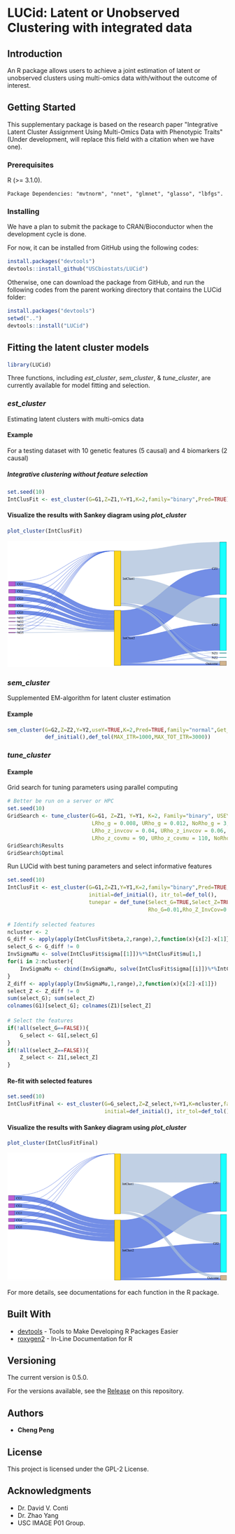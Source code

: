 LUCid: Latent or Unobserved Clustering with integrated data
================

Introduction
------------

An R package allows users to achieve a joint estimation of latent or unobserved clusters using multi-omics data with/without the outcome of interest.

Getting Started
---------------

This supplementary package is based on the research paper "Integrative Latent Cluster Assignment Using Multi-Omics Data with Phenotypic Traits" (Under development, will replace this field with a citation when we have one).

### Prerequisites

R (&gt;= 3.1.0).

    Package Dependencies: "mvtnorm", "nnet", "glmnet", "glasso", "lbfgs".

### Installing

We have a plan to submit the package to CRAN/Bioconductor when the development cycle is done.

For now, it can be installed from GitHub using the following codes:

``` r
install.packages("devtools")
devtools::install_github("USCbiostats/LUCid")
```

Otherwise, one can download the package from GitHub, and run the following codes from the parent working directory that contains the LUCid folder:

``` r
install.packages("devtools")
setwd("..")
devtools::install("LUCid")
```

Fitting the latent cluster models
---------------------------------

``` r
library(LUCid)
```

Three functions, including *est\_cluster*, *sem\_cluster*, & *tune\_cluster*, are currently available for model fitting and selection.

### *est\_cluster*

Estimating latent clusters with multi-omics data

#### Example

For a testing dataset with 10 genetic features (5 causal) and 4 biomarkers (2 causal)

##### Integrative clustering without feature selection

``` r
set.seed(10)
IntClusFit <- est_cluster(G=G1,Z=Z1,Y=Y1,K=2,family="binary",Pred=TRUE)
```

#### Visualize the results with Sankey diagram using *plot\_cluster*

``` r
plot_cluster(IntClusFit)
```

![](README_files/figure-markdown_github/Sankey2.png)

### *sem\_cluster*

Supplemented EM-algorithm for latent cluster estimation

#### Example

``` r
sem_cluster(G=G2,Z=Z2,Y=Y2,useY=TRUE,K=2,Pred=TRUE,family="normal",Get_SE=TRUE,
            def_initial(),def_tol(MAX_ITR=1000,MAX_TOT_ITR=3000))
```

### *tune\_cluster*

#### Example

Grid search for tuning parameters using parallel computing

``` r
# Better be run on a server or HPC
set.seed(10)
GridSearch <- tune_cluster(G=G1, Z=Z1, Y=Y1, K=2, Family="binary", USEY = TRUE,
                           LRho_g = 0.008, URho_g = 0.012, NoRho_g = 3,
                           LRho_z_invcov = 0.04, URho_z_invcov = 0.06, NoRho_z_invcov = 3,
                           LRho_z_covmu = 90, URho_z_covmu = 110, NoRho_z_covmu = 2)
GridSearch$Results
GridSearch$Optimal
```

Run LUCid with best tuning parameters and select informative features

``` r
set.seed(10)
IntClusFit <- est_cluster(G=G1,Z=Z1,Y=Y1,K=2,family="binary",Pred=TRUE,
                          initial=def_initial(), itr_tol=def_tol(),
                          tunepar = def_tune(Select_G=TRUE,Select_Z=TRUE,
                                             Rho_G=0.01,Rho_Z_InvCov=0.06,Rho_Z_CovMu=90))

# Identify selected features
ncluster <- 2
G_diff <- apply(apply(IntClusFit$beta,2,range),2,function(x){x[2]-x[1]})[-1]
select_G <- G_diff != 0
InvSigmaMu <- solve(IntClusFit$sigma[[1]])%*%IntClusFit$mu[1,]
for(i in 2:ncluster){
    InvSigmaMu <- cbind(InvSigmaMu, solve(IntClusFit$sigma[[i]])%*%IntClusFit$mu[i,])
}
Z_diff <- apply(apply(InvSigmaMu,1,range),2,function(x){x[2]-x[1]})
select_Z <- Z_diff != 0
sum(select_G); sum(select_Z)
colnames(G1)[select_G]; colnames(Z1)[select_Z]

# Select the features
if(!all(select_G==FALSE)){
    G_select <- G1[,select_G]
}
if(!all(select_Z==FALSE)){
    Z_select <- Z1[,select_Z]
}
```

#### Re-fit with selected features

``` r
set.seed(10)
IntClusFitFinal <- est_cluster(G=G_select,Z=Z_select,Y=Y1,K=ncluster,family="binary",Pred=TRUE,
                               initial=def_initial(), itr_tol=def_tol(), tunepar = def_tune())
```

#### Visualize the results with Sankey diagram using *plot\_cluster*

``` r
plot_cluster(IntClusFitFinal)
```

![](README_files/figure-markdown_github/Sankey1.png)

For more details, see documentations for each function in the R package.

Built With
----------

-   [devtools](https://cran.r-project.org/web/packages/devtools/index.html) - Tools to Make Developing R Packages Easier
-   [roxygen2](https://cran.r-project.org/web/packages/roxygen2/index.html) - In-Line Documentation for R

Versioning
----------

The current version is 0.5.0.

For the versions available, see the [Release](https://github.com/USCbiostats/LUCid/releases) on this repository.

Authors
-------

-   **Cheng Peng**

License
-------

This project is licensed under the GPL-2 License.

Acknowledgments
---------------

-   Dr. David V. Conti
-   Dr. Zhao Yang
-   USC IMAGE P01 Group.
